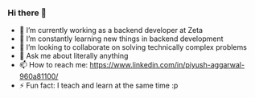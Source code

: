 ### Hi there 👋


- 🔭 I’m currently working as a backend developer at Zeta
- 🌱 I’m constantly learning new things in backend development
- 👯 I’m looking to collaborate on solving technically complex problems
- 💬 Ask me about literally anything
- 📫 How to reach me: https://www.linkedin.com/in/piyush-aggarwal-960a81100/
- ⚡ Fun fact: I teach and learn at the same time :p 

